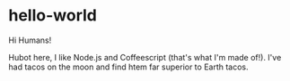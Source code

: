 # hello-world

Hi Humans!

Hubot here, I like Node.js and Coffeescript (that's what I'm made of!).
I've had tacos on the moon and find htem far superior to Earth tacos.

